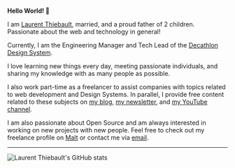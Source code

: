 **Hello World! 👋**

I am [Laurent Thiebault](https://www.lauthieb.dev), married, and a proud father of 2 children. Passionate about the web and technology in general! 

Currently, I am the Engineering Manager and Tech Lead of the [Decathlon Design System](https://decathlon.design).

I love learning new things every day, meeting passionate individuals, and sharing my knowledge with as many people as possible.

I also work part-time as a freelancer to assist companies with topics related to web development and Design Systems. In parallel, I provide free content related to these subjects on [my blog](https://lauthieb.dev/blog), [my newsletter](https://webpreneurs.substack.com), and [my YouTube channel](https://youtube.com/@lauthieb).

I am also passionate about Open Source and am always interested in working on new projects with new people. Feel free to check out my freelance profile on [Malt](https://www.malt.fr/profile/lauthieb) or contact me via [email](mailto:thiebault.laurent@gmail.com).

---


![Laurent Thiebault's GitHub stats](https://github-readme-stats.vercel.app/api?username=lauthieb&include_all_commits=true&show_icons=true&disable_animations=true&theme=dark&bg_color=000000&icon_color=3C88F4&ttitle_color=FFFFFF)
